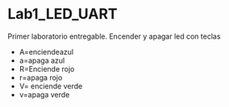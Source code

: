 # Lab1_LED_UART
Primer laboratorio entregable. Encender y apagar led con teclas
- A=enciendeazul  
- a=apaga azul    
- R=Enciende rojo  
- r=apaga rojo    
- V= enciende verde  
- v=apaga verde
